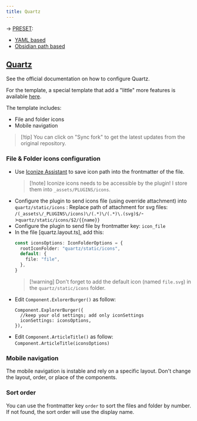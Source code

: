 ```yaml
---
title: Quartz
---
```


-> [PRESET](https://github.com/ObsidianPublisher/plugin-presets):

- [YAML based](https://github.com/ObsidianPublisher/plugin-presets/blob/main/presets/quartz-yaml-based.json)
- [Obsidian path based](https://github.com/ObsidianPublisher/plugin-presets/blob/main/presets/quartz-yaml-based.json)

## [Quartz](https://quartz.jzhao.xyz/)

See the official documentation on how to configure Quartz.

For the template, a special template that add a "little" more features is available [here](https://github.com/ObsidianPublisher/Publisher-Quartz).

The template includes:

- File and folder icons
- Mobile navigation

> [!tip] You can click on "Sync fork" to get the latest updates from the original repository.

### File & Folder icons configuration

- Use [Iconize Assistant](https://github.com/Lisandra-dev/iconize-assistant) to save icon path into the frontmatter of the file.
  > [!note] Iconize icons needs to be accessible by the plugin! I store them into `_assets/PLUGINS/icons`.
- Configure the plugin to send icons file (using override attachment) into `quartz/static/icons` : Replace path of attachment for svg files: `/(_assets\/_PLUGINS\/icons)\/(.*)\/(.*)\.(svg)$/`->`quartz/static/icons/$2/{{name}}`
- Configure the plugin to send file by frontmatter key: `icon_file`
- In the file [quartz.layout.ts], add this:
  ```ts
  const iconsOptions: IconFolderOptions = {
    rootIconFolder: "quartz/static/icons",
    default: {
      file: "file",
    },
  }
  ```
  > [!warning] Don't forget to add the default icon (named `file.svg`) in the `quartz/static/icons` folder.
- Edit `Component.ExlorerBurger()` as follow:
  ```
  Component.ExplorerBurger({
  	//keep your old settings; add only iconSettings
  	iconSettings: iconsOptions,
  }),
  ```
- Edit `Component.ArticleTitle()` as follow: `Component.ArticleTitle(iconsOptions)`

### Mobile navigation

The mobile navigation is instable and rely on a specific layout. Don't change the layout, order, or place of the components.

### Sort order

You can use the frontmatter key `order` to sort the files and folder by number. If not found, the sort order will use the display name.